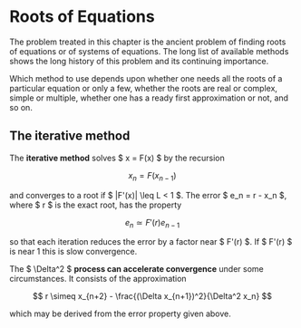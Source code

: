 # Roots of Equations

The problem treated in this chapter is the ancient problem of finding roots of equations or of systems of equations. The long list of available methods shows the long history of this problem and its continuing importance.

Which method to use depends upon whether one needs all the roots of a particular equation or only a few, whether the roots are real or complex, simple or multiple, whether one has a ready first approximation or not, and so on.

## The iterative method

The **iterative method** solves $ x = F(x) $ by the recursion

$$
x_n = F(x_{n-1})
$$

and converges to a root if $ |F'(x)| \leq L < 1 $. The error $ e_n = r - x_n $, where $ r $ is the exact root, has the property

$$
e_n \simeq F'(r) e_{n-1}
$$

so that each iteration reduces the error by a factor near $ F'(r) $. If $ F'(r) $ is near 1 this is slow convergence.

The $ \Delta^2 $ **process can accelerate convergence** under some circumstances. It consists of the approximation

$$
r \simeq x_{n+2} - \frac{(\Delta x_{n+1})^2}{\Delta^2 x_n}
$$

which may be derived from the error property given above.
